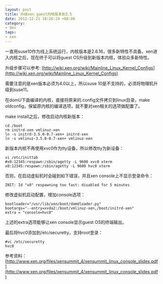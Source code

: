 ```yaml
--- 
layout: post
title: 升级xen guest内核版本到3.5
date: 2012-12-21 18:26:24 +08:00
category:
- dev
tags:
- xen 
---
```


一直用suse10作为线上系统运行，内核版本是2.6.16，很多新特性不具备。xen进入内核之后，现在终于可以将guest OS升级到新版本内核，体验众多新特性。

升级步骤可以参考: [http://wiki.xen.org/wiki/Mainline_Linux_Kernel_Configs](http://wiki.xen.org/wiki/Mainline_Linux_Kernel_Configs)

需要注意的是xen版本必须为4.0以上，所以suse 10是不支持的，必须将物理机升级到suse11。

在domU下面编译的内核，直接将原来的.config文件拷贝到linux目录，make oldconfig，保留原内核的编译选项，就不要对xen相关的选项做配置了。

make install之后，修改启动内核新版本：

    cd /boot
    rm initrd-xen vmlinuz-xen
    ln -s initrd-3.5.0-0.7-xen+ initrd-xen
    ln -s vmlinuz-3.5.0-0.7-xen+ vmlinuz-xen

新版本内核不再使用xvc0作为tty设备，所以修改tty为新设备：

    vi /etc/inittab
    #x0:12345:respawn:/sbin/agetty -L 9600 xvc0 xterm
    x0:12345:respawn:/sbin/agetty -L 9600 hvc0 xterm

否则，在启动虚拟机时会碰到如下错误，并且xen console上不显示登录命令：

    INIT: Id "x0" respawning too fast: disabled for 5 minutes

修改虚拟机启动配置，增加console选项：

    bootloader="/usr/lib/xen/boot/domUloader.py"
    bootargs="--entry=xvda2:/boot/vmlinuz-xen,/boot/initrd-xen"
    extra = "console=hvc0"

上述的extra选项能够让xen console显示guest OS的终端输出。

最后将hvc0添加到/etc/securetty，支持root登录：

    #vi /etc/securetty
    hvc0

参考资料：[http://www.xen.org/files/xensummit_4/xensummit_linux_console_slides.pdf](http://www.xen.org/files/xensummit_4/xensummit_linux_console_slides.pdf) 

